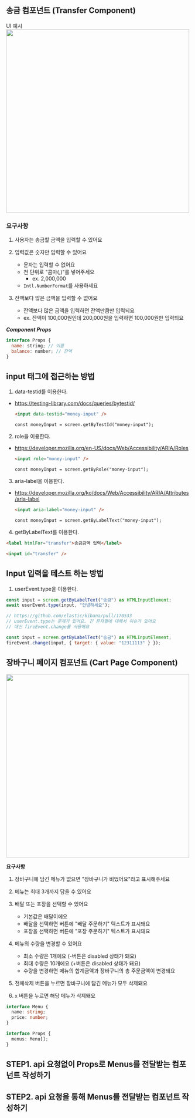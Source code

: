 ## 송금 컴포넌트 (Transfer Component)

UI 예시
<img src="https://blog.kakaopay.com/_astro/blog_img_01.0fe64fbf_W8OSl.png" width="500"/>

### 요구사항

1. 사용자는 송금할 금액을 입력할 수 있어요

2. 입력값은 숫자만 입력할 수 있어요

   - 문자는 입력할 수 없어요
   - 천 단위로 "콤마(,)"를 넣어주세요
     - ex. 2,000,000
   - `Intl.NumberFormat`를 사용하세요

3. 잔액보다 많은 금액을 입력할 수 없어요
   - 잔액보다 많은 금액을 입력하면 잔액만큼만 입력되요
   - ex. 잔액이 100,000원인데 200,000원을 입력하면 100,000원만 입력되요

**_Component Props_**

```js
interface Props {
  name: string; // 이름
  balance: number; // 잔액
}
```

## input 태그에 접근하는 방법

1. data-testid를 이용한다.

- https://testing-library.com/docs/queries/bytestid/

  ```html
  <input data-testid="money-input" />
  ```

  ```tsx
  const moneyInput = screen.getByTestId("money-input");
  ```

2. role을 이용한다.

- https://developer.mozilla.org/en-US/docs/Web/Accessibility/ARIA/Roles

  ```html
  <input role="money-input" />
  ```

  ```tsx
  const moneyInput = screen.getByRole("money-input");
  ```

3. aria-label을 이용한다.

- https://developer.mozilla.org/ko/docs/Web/Accessibility/ARIA/Attributes/aria-label

  ```html
  <input aria-label="money-input" />
  ```

  ```tsx
  const moneyInput = screen.getByLabelText("money-input");
  ```

4. getByLabelText를 이용한다.

```html
<label htmlFor="transfer">송금금액 입력</label>

<input id="transfer" />
```

## Input 입력을 테스트 하는 방법

1. userEvent.type을 이용한다.

```js
const input = screen.getByLabelText("송금") as HTMLInputElement;
await userEvent.type(input, "안녕하세요");

// https://github.com/elastic/kibana/pull/170533
// userEvent.type는 문제가 있어요. 긴 문자열에 대해서 이슈가 있어요
// 대신 fireEvent.change를 사용해요
```

```js
const input = screen.getByLabelText("송금") as HTMLInputElement;
fireEvent.change(input, { target: { value: "12311113" } });
```

## 장바구니 페이지 컴포넌트 (Cart Page Component)

<img src="https://tpwebzine.com/page/vol410/img/sub11_06.jpg" width="500"/>

**요구사항**

1. 장바구니에 담긴 메뉴가 없으면 "장바구니가 비었어요"라고 표시해주세요
2. 메뉴는 최대 3개까지 담을 수 있어요
3. 배달 또는 포장을 선택할 수 있어요

   - 기본값은 배달이에요
   - 배달을 선택하면 버튼에 "배달 주문하기" 텍스트가 표시돼요
   - 포장을 선택하면 버튼에 "포장 주문하기" 텍스트가 표시돼요

4. 메뉴의 수량을 변경할 수 있어요

   - 최소 수량은 1개에요 (-버튼은 disabled 상태가 돼요)
   - 최대 수량은 10개에요 (+버튼은 disabled 상태가 돼요)
   - 수량을 변경하면 메뉴의 합계금액과 장바구니의 총 주문금액이 변경돼요

5. 전체삭제 버튼을 누르면 장바구니에 담긴 메뉴가 모두 삭제돼요
6. `x` 버튼을 누르면 해당 메뉴가 삭제돼요

```ts
interface Menu {
  name: string;
  price: number;
}

interface Props {
  menus: Menu[];
}
```

## STEP1. api 요청없이 Props로 Menus를 전달받는 컴포넌트 작성하기

## STEP2. api 요청을 통해 Menus를 전달받는 컴포넌트 작성하기
